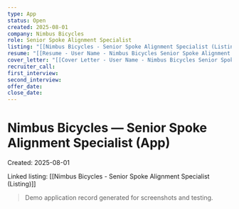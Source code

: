 ```yaml
---
type: App
status: Open
created: 2025-08-01
company: Nimbus Bicycles
role: Senior Spoke Alignment Specialist
listing: "[[Nimbus Bicycles - Senior Spoke Alignment Specialist (Listing)]]"
resume: "[[Resume - User Name - Nimbus Bicycles Senior Spoke Alignment Specialist.pdf]]"
cover_letter: "[[Cover Letter - User Name - Nimbus Bicycles Senior Spoke Alignment Specialist.pdf]]"
recruiter_call:
first_interview:
second_interview:
offer_date:
close_date:
---
```

# Nimbus Bicycles — Senior Spoke Alignment Specialist (App)

Created: 2025-08-01

Linked listing: [[Nimbus Bicycles - Senior Spoke Alignment Specialist (Listing)]]

> Demo application record generated for screenshots and testing.
